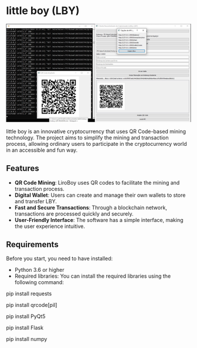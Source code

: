 # little boy (LBY)

![LiroBoy](https://github.com/liroboy/liroboy-LBY/blob/liroboy/001.jpg)

little boy is an innovative cryptocurrency that uses QR Code-based mining technology. The project aims to simplify the mining and transaction process, allowing ordinary users to participate in the cryptocurrency world in an accessible and fun way.

## Features

- **QR Code Mining**: LiroBoy uses QR codes to facilitate the mining and transaction process.
- **Digital Wallet**: Users can create and manage their own wallets to store and transfer LBY.
- **Fast and Secure Transactions**: Through a blockchain network, transactions are processed quickly and securely.
- **User-Friendly Interface**: The software has a simple interface, making the user experience intuitive.

## Requirements

Before you start, you need to have installed:

- Python 3.6 or higher
- Required libraries:
You can install the required libraries using the following command:

pip install requests

pip install qrcode[pil]

pip install PyQt5

pip install Flask

pip install numpy
